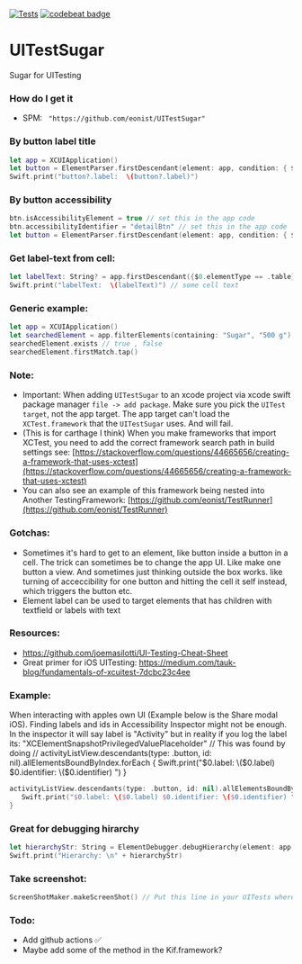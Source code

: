 [![Tests](https://github.com/eonist/UITestSugar/actions/workflows/Tests.yml/badge.svg)](https://github.com/eonist/UITestSugar/actions/workflows/Tests.yml)
[![codebeat badge](https://codebeat.co/badges/ab6aca0b-c9eb-486a-8209-6b0113840e0c)](https://codebeat.co/projects/github-com-eonist-uitestsugar-master)

# UITestSugar
Sugar for UITesting

### How do I get it
- SPM: ` "https://github.com/eonist/UITestSugar"`

### By button label title
```swift
let app = XCUIApplication()
let button = ElementParser.firstDescendant(element: app, condition: { $0.label == "Detail" })
Swift.print("button?.label:  \(button?.label)")
```

### By button accessibility
```swift
btn.isAccessibilityElement = true // set this in the app code
btn.accessibilityIdentifier = "detailBtn" // set this in the app code
let button = ElementParser.firstDescendant(element: app, condition: { $0.identifier == "detailBtn" })
```

### Get label-text from cell:
```swift
let labelText: String? = app.firstDescendant({$0.elementType == .table})?.descendants(matching: .cell).firstMatch.children(matching: .staticText).element.label
Swift.print("labelText:  \(labelText)") // some cell text
```

### Generic example:
```swift
let app = XCUIApplication()
let searchedElement = app.filterElements(containing: "Sugar", "500 g").element
searchedElement.exists // true , false
searchedElement.firstMatch.tap()
```

### Note:
- Important: When adding `UITestSugar` to an xcode project via xcode swift package manager `file -> add package`. Make sure you pick the `UITest target`, not the app target. The app target can't load the `XCTest.framework` that the `UITestSugar` uses. And will fail.
- (This is for carthage I think) When you make frameworks that import XCTest, you need to add the correct framework search path in build settings see: [https://stackoverflow.com/questions/44665656/creating-a-framework-that-uses-xctest](https://stackoverflow.com/questions/44665656/creating-a-framework-that-uses-xctest)
- You can also see an example of this framework being nested into Another TestingFramework: [https://github.com/eonist/TestRunner](https://github.com/eonist/TestRunner)

### Gotchas:
- Sometimes it's hard to get to an element, like button inside a button in a cell. The trick can sometimes be to change the app UI. Like make one button a view. And sometimes just thinking outside the box works. like turning of acceccibility for one button and hitting the cell it self instead, which triggers the button etc.
- Element label can be used to target elements that has children with textfield or labels with text

### Resources:
- https://github.com/joemasilotti/UI-Testing-Cheat-Sheet
- Great primer for iOS UITesting: https://medium.com/tauk-blog/fundamentals-of-xcuitest-7dcbc23c4ee

### Example:
When interacting with apples own UI (Example below is the Share modal iOS). Finding labels and ids in Accessibility Inspector might not be enough. In the inspector it will say label is "Activity" but in reality if you log the label its: "XCElementSnapshotPrivilegedValuePlaceholder" // This was found by doing // activityListView.descendants(type: .button, id: nil).allElementsBoundByIndex.forEach {  Swift.print("$0.label: \($0.label) $0.identifier: \($0.identifier) ") }
```swift
activityListView.descendants(type: .button, id: nil).allElementsBoundByIndex.forEach {  
   Swift.print("$0.label: \($0.label) $0.identifier: \($0.identifier) ") // "XCElementSnapshotPrivilegedValuePlaceholder" // This was found by doing // activityListView.descendants(type: .button, id: nil).allElementsBoundByIndex.forEach {  Swift.print("$0.label: \($0.label) $0.identifier: \($0.identifier) ") }
}
```

### Great for debugging hirarchy

```swift
let hierarchyStr: String = ElementDebugger.debugHierarchy(element: app, type: .any, indentationLevel: 1)
Swift.print("Hierarchy: \n" + hierarchyStr)
```

### Take screenshot:
```swift
ScreenShotMaker.makeScreenShot() // Put this line in your UITests where you want the screenshot to be taken
```

### Todo:
- Add github actions ✅
- Maybe add some of the method in the Kif.framework?
